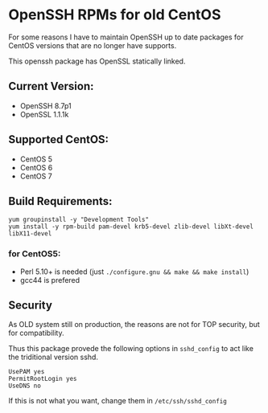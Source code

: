 # OpenSSH RPMs for old CentOS

For some reasons I have to maintain OpenSSH up to date packages for CentOS versions that are no longer have supports.

This openssh package has OpenSSL statically linked.

## Current Version:

- OpenSSH 8.7p1
- OpenSSL 1.1.1k

## Supported CentOS:

- CentOS 5
- CentOS 6
- CentOS 7

## Build Requirements:

```
yum groupinstall -y "Development Tools"
yum install -y rpm-build pam-devel krb5-devel zlib-devel libXt-devel libX11-devel
```

### for CentOS5:

- Perl 5.10+ is needed (just `./configure.gnu && make && make install`)
- gcc44 is prefered

## Security

As OLD system still on production, the reasons are not for TOP security, but for compatibility.

Thus this package provede the following options in `sshd_config` to act like the triditional version sshd.

```
UsePAM yes
PermitRootLogin yes
UseDNS no
```

If this is not what you want, change them in `/etc/ssh/sshd_config`
